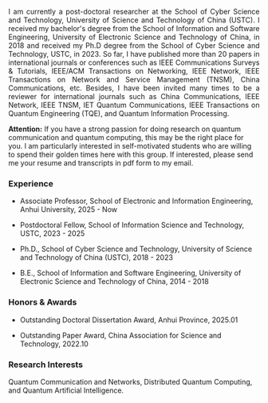 <p style="text-align:justify"> I am currently a post-doctoral researcher at the School of Cyber Science and Technology, University of Science and Technology of China (USTC). I received my bachelor's degree from the School of Information and Software Engineering, University of Electronic Science and Technology of China, in 2018 and received my Ph.D degree from the School of Cyber Science and Technology, USTC, in 2023. So far, I have published more than 20 papers in international journals or conferences such as IEEE Communications Surveys & Tutorials, IEEE/ACM Transactions on Networking, IEEE Network, IEEE Transactions on Network and Service Management (TNSM), China Communications, etc. Besides, I have been invited many times to be a reviewer for international journals such as China Communications, IEEE Network, IEEE TNSM, IET Quantum Communications, IEEE Transactions on Quantum Engineering (TQE), and Quantum Information Processing. </p>

__Attention:__ If you have a strong passion for doing research on quantum communication and quantum computing, this may be the right place for you. I am particularly interested in self-motivated students who are willing to spend their golden times here with this group. If interested, please send me your resume and transcripts in pdf form to my email.

### Experience
- Associate Professor, School of Electronic and Information Engineering, Anhui University, 2025 - Now

- Postdoctoral Fellow, School of Information Science and Technology, USTC, 2023 - 2025

- Ph.D., School of Cyber Science and Technology, University of Science and Technology of China (USTC), 2018 - 2023

- B.E., School of Information and Software Engineering, University of Electronic Science and Technology of China, 2014 - 2018

### Honors & Awards
- Outstanding Doctoral Dissertation Award, Anhui Province, 2025.01

- Outstanding Paper Award, China Association for Science and Technology, 2022.10

### Research Interests
Quantum Communication and Networks, Distributed Quantum Computing, and Quantum Artificial Intelligence.

